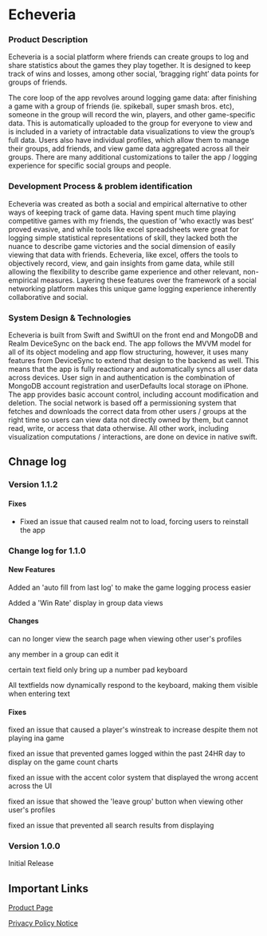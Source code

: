 # **Echeveria**

### **Product Description**
Echeveria is a social platform where friends can create groups to log and share statistics about the games they play together. It is designed to keep track of wins and losses, among other social, ‘bragging right’ data points for groups of friends. 

The core loop of the app revolves around logging game data: after finishing a game with a group of friends (ie. spikeball, super smash bros. etc), someone in the group will record the win, players, and other game-specific data. This is automatically uploaded to the group for everyone to view and is included in a variety of intractable  data visualizations to view the group’s full data. Users also have individual profiles, which allow them to manage their groups,  add friends, and view game data aggregated across all their groups. There are many additional customizations to tailer the app / logging experience for specific social groups and people.

### **Development Process & problem identification**
Echeveria was created as both a social and empirical alternative to other ways of keeping track of game data. Having spent much time playing competitive games with my friends, the question of ‘who exactly was best’ proved evasive, and while tools like excel spreadsheets were great for logging simple statistical representations of skill, they lacked both the nuance to describe game victories and the social dimension of easily viewing that data with friends. Echeveria, like excel, offers the tools to objectively record, view, and gain insights from game data, while still allowing the flexibility to describe game experience and other relevant, non-empirical measures. Layering these features over the framework of a social networking platform makes this unique game logging experience inherently collaborative and social.

### **System Design & Technologies**
Echeveria is built from Swift and SwiftUI on the front end and MongoDB and Realm DeviceSync on the back end. The app follows the MVVM model for all of its object modeling and app flow structuring, however, it uses many features from DeviceSync to extend that design to the backend as well. This means that the app is fully reactionary and automatically syncs all user data across devices. User sign in and authentication is the combination of MongoDB account registration and userDefaults local storage on iPhone. The app  provides basic account control, including account modification and deletion. The social network  is based off a permissioning system that fetches and downloads the correct data from other users / groups at the right time so users can view data not directly owned by them, but cannot read, write, or access that data otherwise. All other work, including visualization computations / interactions, are done on device in native swift. 

## **Chnage log**

### **Version 1.1.2**

#### **Fixes**

- Fixed an issue that caused realm not to load, forcing users to reinstall the app

  

### **Change log for 1.1.0**

#### **New Features**

Added an 'auto fill from last log' to make the game logging process easier

Added a 'Win Rate' display in group data views

#### **Changes**

can no longer view the search page when viewing other user's profiles

any member in a group can edit it

certain text field only bring up a number pad keyboard

All textfields now dynamically respond to the keyboard, making them visible when entering text

#### **Fixes**

fixed an issue that caused a player's winstreak to increase despite them not playing ina game

fixed an issue that prevented games logged within the past 24HR day to display on the game count charts

fixed an issue with the accent color system that displayed the wrong accent across the UI

fixed an issue that showed the 'leave group' button when viewing other user's profiles

fixed an issue that prevented all search results from displaying


### **Version 1.0.0**
Initial Release


## **Important Links**

[Product Page](https://apps.apple.com/us/app/echeveria/id6451054692)

[Privacy Policy Notice](https://doc-hosting.flycricket.io/echeveria-privacy-policy/76379ed8-adfc-4db1-bb39-53691e822eee/privacy)
